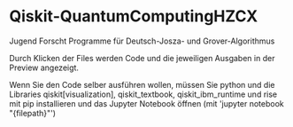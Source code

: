 # Qiskit-QuantumComputingHZCX
Jugend Forscht Programme für Deutsch-Josza- und Grover-Algorithmus

Durch Klicken der Files werden Code und die jeweiligen Ausgaben in der Preview angezeigt.

Wenn Sie den Code selber ausführen wollen, müssen Sie python und die Libraries qiskit[visualization], qiskit_textbook, qiskit_ibm_runtime und rise mit pip installieren und das Jupyter Notebook öffnen (mit 'jupyter notebook "{filepath}"')
